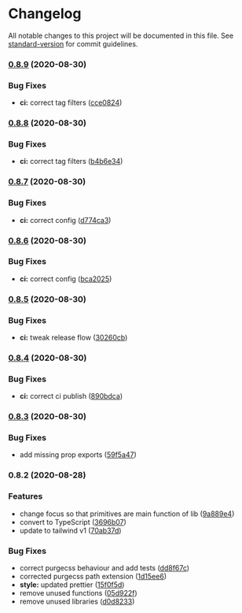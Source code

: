 # Changelog

All notable changes to this project will be documented in this file. See [standard-version](https://github.com/conventional-changelog/standard-version) for commit guidelines.

### [0.8.9](https://github.com/emortlock/tailwind-react-primitives/compare/v0.8.8...v0.8.9) (2020-08-30)


### Bug Fixes

* **ci:** correct tag filters ([cce0824](https://github.com/emortlock/tailwind-react-primitives/commit/cce0824752f1607212ea329c3848a36c21e6b130))

### [0.8.8](https://github.com/emortlock/tailwind-react-primitives/compare/v0.8.7...v0.8.8) (2020-08-30)


### Bug Fixes

* **ci:** correct tag filters ([b4b6e34](https://github.com/emortlock/tailwind-react-primitives/commit/b4b6e341aa717781bc85b5c9440ec98ff8646557))

### [0.8.7](https://github.com/emortlock/tailwind-react-primitives/compare/v0.8.6...v0.8.7) (2020-08-30)


### Bug Fixes

* **ci:** correct config ([d774ca3](https://github.com/emortlock/tailwind-react-primitives/commit/d774ca352b398f2545dca9ac104cfd146dc6923b))

### [0.8.6](https://github.com/emortlock/tailwind-react-primitives/compare/v0.8.5...v0.8.6) (2020-08-30)


### Bug Fixes

* **ci:** correct config ([bca2025](https://github.com/emortlock/tailwind-react-primitives/commit/bca202562074090b7a74d12ee1fe3a1c0e662351))

### [0.8.5](https://github.com/emortlock/tailwind-react-primitives/compare/v0.8.4...v0.8.5) (2020-08-30)


### Bug Fixes

* **ci:** tweak release flow ([30260cb](https://github.com/emortlock/tailwind-react-primitives/commit/30260cb3d23cad4ebe27cd05a917ce98a61542b3))

### [0.8.4](https://github.com/emortlock/tailwind-react-primitives/compare/v0.8.3...v0.8.4) (2020-08-30)


### Bug Fixes

* **ci:** correct ci publish ([890bdca](https://github.com/emortlock/tailwind-react-primitives/commit/890bdca0b47d22ee9abe599eff7c7324aa057fbd))

### [0.8.3](https://github.com/emortlock/tailwind-react-primitives/compare/v0.8.2...v0.8.3) (2020-08-30)


### Bug Fixes

* add missing prop exports ([59f5a47](https://github.com/emortlock/tailwind-react-primitives/commit/59f5a4796c8707f79120773d93fed6063b9bd2f2))

### 0.8.2 (2020-08-28)


### Features

* change focus so that primitives are main function of lib ([9a889e4](https://github.com/emortlock/tailwind-react-primitives/commit/9a889e46183dae4a424d36e84561e7418f0bebbb))
* convert to TypeScript ([3696b07](https://github.com/emortlock/tailwind-react-primitives/commit/3696b07f0a1cfa253d0b6bcdfddf3406056c5f77))
* update to tailwind v1 ([70ab37d](https://github.com/emortlock/tailwind-react-primitives/commit/70ab37d1a5f9e01b7c1c623b610e44b15caf9b73))


### Bug Fixes

* correct purgecss behaviour and add tests ([dd8f67c](https://github.com/emortlock/tailwind-react-primitives/commit/dd8f67c18f959d777cc6b51b796cd612f8fade8e))
* corrected purgecss path extension ([1d15ee6](https://github.com/emortlock/tailwind-react-primitives/commit/1d15ee68b8b019b94818e0d4ba44808bcff8aa07))
* **style:** updated prettier ([15f0f5d](https://github.com/emortlock/tailwind-react-primitives/commit/15f0f5d3219f8a86dbe07b22ee12c7d09f007a00))
* remove unused functions ([05d922f](https://github.com/emortlock/tailwind-react-primitives/commit/05d922fe09b75e56ec7138e458fee31077cc5968))
* remove unused libraries ([d0d8233](https://github.com/emortlock/tailwind-react-primitives/commit/d0d82331d089e4c08b816bc8b8836206dce1372c))
